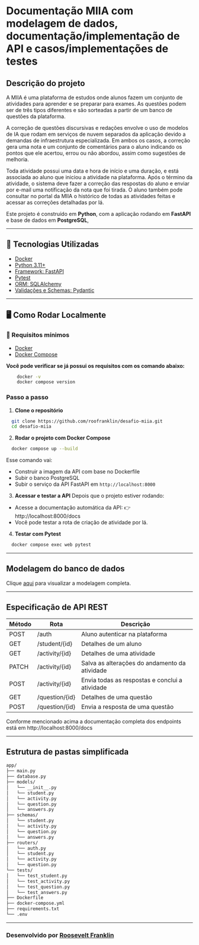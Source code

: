 # Documentação MIIA com modelagem de dados, documentação/implementação de API e casos/implementações de testes 

## Descrição do projeto

A MIIA é uma plataforma de estudos onde alunos fazem um conjunto de atividades para aprender e se preparar para exames. As questões podem ser de três tipos diferentes e são sorteadas a partir de um banco de questões da plataforma. 

A correção de questões discursivas e redações envolve o uso de modelos de IA que rodam em serviços de nuvem separados da aplicação devido a demandas de infraestrutura especializada. Em ambos os casos, a correção gera uma nota e um conjunto de comentários para o aluno indicando os pontos que ele acertou, errou ou não abordou, assim como sugestões de melhoria.

Toda atividade possui uma data e hora de início e uma duração, e está associada ao aluno que iniciou a atividade na plataforma. Após o término da atividade, o sistema deve fazer a correção das respostas do aluno e enviar por e-mail uma notificação da nota que foi tirada. O aluno também pode consultar no portal da MIIA o histórico de todas as atividades feitas e acessar as correções detalhadas por lá.

Este projeto é construído em **Python**, com a aplicação rodando em **FastAPI** e base de dados em **PostgreSQL**,

---

## 🚀 Tecnologias Utilizadas

- [Docker](https://www.docker.com/)
- [Python 3.11+](https://www.python.org/downloads/release/python-3110/)
- [Framework: FastAPI](https://fastapi.tiangolo.com/)
- [Pytest](https://docs.pytest.org/en/stable/)
- [ORM: SQLAlchemy](https://www.sqlalchemy.org/)
- [Validações e Schemas: Pydantic](https://docs.pydantic.dev/latest/)

---

## 🖥️ Como Rodar Localmente

### 🔧 Requisitos mínimos

- [Docker](https://www.docker.com/)
- [Docker Compose](https://docs.docker.com/compose/)

**Você pode verificar se já possui os requisitos com os comando abaixo:**
```bash
    docker -v
    docker compose version
```

### Passo a passo

1. **Clone o repositório**  
```bash
  git clone https://github.com/roofranklin/desafio-miia.git
  cd desafio-miia
```

2. **Rodar o projeto com Docker Compose**
```bash
  docker compose up --build
```
Esse comando vai:
- Construir a imagem da API com base no Dockerfile
- Subir o banco PostgreSQL
- Subir o serviço da API FastAPI em `http://localhost:8000`

3. **Acessar e testar a API**
Depois que o projeto estiver rodando:
- Acesse a documentação automática da API: 👉 http://localhost:8000/docs
- Você pode testar a rota de criação de atividade por lá.

4. **Testar com Pytest**
```bash
  docker compose exec web pytest
```

---

## Modelagem do banco de dados
Clique [aqui](database-model.md) para visualizar a modelagem completa.

---

## Especificação de API REST
| Método | Rota                            | Descrição                                             |
|--------|---------------------------------|-------------------------------------------------------|
| POST   | /auth                           | Aluno autenticar na plataforma                        |
| GET    | /student/{id}                   | Detalhes de um aluno                                  |
| GET    | /activity/{id}                  | Detalhes de uma atividade                             |
| PATCH  | /activity/{id}                  | Salva as alterações do andamento da atividade         |
| POST   | /activity/{id}                  | Envia todas as respostas e conclui a atividade        |
| GET    | /question/{id}                  | Detalhes de uma questão                               |
| POST   | /question/{id}                  | Envia a resposta de uma questão                       |

Conforme mencionado acima a documentação completa dos endpoints está em http://localhost:8000/docs

---

## Estrutura de pastas simplificada
```bash
app/
├── main.py
├── database.py
├── models/
│   └── __init__.py
│   └── student.py
│   └── activity.py
│   └── question.py
│   └── answers.py
├── schemas/
│   └── student.py
│   └── activity.py
│   └── question.py
│   └── answers.py
├── routers/
│   └── auth.py
│   └── student.py
│   └── activity.py
│   └── question.py
└── tests/
│   └── test_student.py
│   └── test_activity.py
│   └── test_question.py
│   └── test_answers.py
├── Dockerfile
├── docker-compose.yml
├── requirements.txt
└── .env
```

---

### Desenvolvido por [Roosevelt Franklin](https://rcode.com.br)
